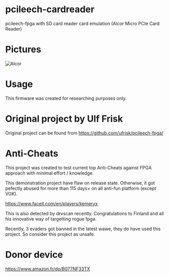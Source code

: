# pcileech-cardreader
pcileech-fpga with SD card reader card emulation (Alcor Micro PCIe Card Reader)


# Pictures
![Alcor](https://i.imgur.com/kzmqSIH.png)

# Usage
This firmware was created for researching purposes only.  

# Original project by Ulf Frisk
Original project can be found from https://github.com/ufrisk/pcileech-fpga/  

# Anti-Cheats
This project was created to test current top Anti-Cheats against FPGA approach with minimal effort / knowledge.  

This demonstration project have flaw on release state.
Otherwise, it got pefectly abused for more than 115 days+ on all anti-fun platform (except VGK).

https://www.faceit.com/en/players/kemeryx

This is also detected by drvscan recently.
Congratulations to Finland and all his innovative way of targetting rogue fpga.

Recently, 3 evaders got banned in the latest wawe, they do have used this project. 
So consider this project as unsafe.

# Donor device 

https://www.amazon.fr/dp/B077NF33TX
